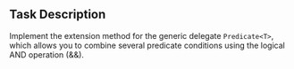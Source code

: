 ## Task Description ##

Implement the extension method for the generic delegate `Predicate<T>`, which allows you to combine several predicate conditions using the logical AND operation (&&).

